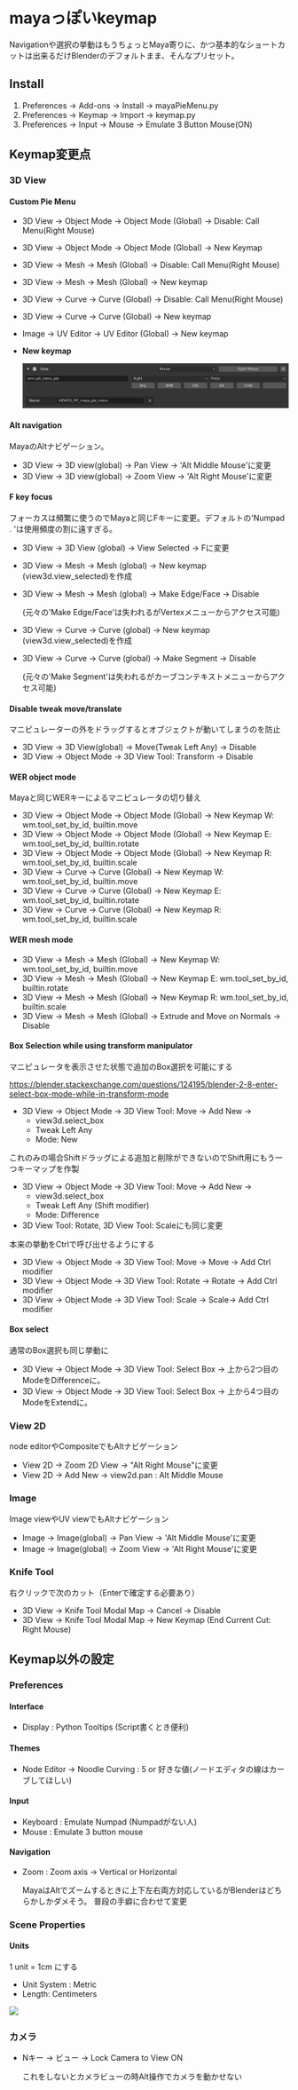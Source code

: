 # mayaっぽいkeymap
Navigationや選択の挙動はもうちょっとMaya寄りに、かつ基本的なショートカットは出来るだけBlenderのデフォルトまま、そんなプリセット。

## Install

1. Preferences -> Add-ons -> Install -> mayaPieMenu.py
2. Preferences -> Keymap -> Import -> keymap.py
3. Preferences -> Input -> Mouse -> Emulate 3 Button Mouse(ON)

## Keymap変更点

### 3D View

#### Custom Pie Menu

* 3D View → Object Mode → Object Mode (Global) → Disable: Call Menu(Right Mouse)
* 3D View → Object Mode → Object Mode (Global) → New Keymap
* 3D View → Mesh → Mesh (Global) → Disable: Call Menu(Right Mouse)
* 3D View → Mesh → Mesh (Global) → New keymap
* 3D View → Curve → Curve (Global) → Disable: Call Menu(Right Mouse)
* 3D View → Curve → Curve (Global) → New keymap
* Image → UV Editor → UV Editor (Global) → New keymap


* **New keymap**

    ![](./img/pieMenu_keymap.png)

#### Alt navigation

MayaのAltナビゲーション。

* 3D View → 3D view(global) → Pan View → 'Alt Middle Mouse'に変更
* 3D View → 3D view(global) → Zoom View → 'Alt Right Mouse'に変更

#### F key focus

フォーカスは頻繁に使うのでMayaと同じFキーに変更。デフォルトの'Numpad . 'は使用頻度の割に遠すぎる。

* 3D View → 3D View (global) → View Selected → Fに変更
* 3D View → Mesh → Mesh (global) → New keymap (view3d.view_selected)を作成
* 3D View → Mesh → Mesh (global) → Make Edge/Face → Disable

    (元々の'Make Edge/Face'は失われるがVertexメニューからアクセス可能)

* 3D View → Curve → Curve (global) → New keymap (view3d.view_selected)を作成
* 3D View → Curve → Curve (global) → Make Segment → Disable

    (元々の'Make Segment'は失われるがカーブコンテキストメニューからアクセス可能)


#### Disable tweak move/translate

マニピュレーターの外をドラッグするとオブジェクトが動いてしまうのを防止

* 3D View → 3D View(global) → Move(Tweak Left Any) → Disable
* 3D View → Object Mode → 3D View Tool: Transform → Disable

#### WER object mode

Mayaと同じWERキーによるマニピュレータの切り替え

* 3D View → Object Mode → Object Mode (Global) → New Keymap W: wm.tool_set_by_id, builtin.move
* 3D View → Object Mode → Object Mode (Global) → New Keymap E: wm.tool_set_by_id, builtin.rotate
* 3D View → Object Mode → Object Mode (Global) → New Keymap R: wm.tool_set_by_id, builtin.scale
* 3D View → Curve → Curve (Global) → New Keymap W: wm.tool_set_by_id, builtin.move
* 3D View → Curve → Curve (Global) → New Keymap E: wm.tool_set_by_id, builtin.rotate
* 3D View → Curve → Curve (Global) → New Keymap R: wm.tool_set_by_id, builtin.scale

#### WER mesh mode

* 3D View → Mesh → Mesh (Global) → New Keymap W: wm.tool_set_by_id, builtin.move
* 3D View → Mesh → Mesh (Global) → New Keymap E: wm.tool_set_by_id, builtin.rotate
* 3D View → Mesh → Mesh (Global) → New Keymap R: wm.tool_set_by_id, builtin.scale
* 3D View → Mesh → Mesh (Global) → Extrude and Move on Normals → Disable

#### Box Selection while using transform manipulator

マニピュレータを表示させた状態で追加のBox選択を可能にする

https://blender.stackexchange.com/questions/124195/blender-2-8-enter-select-box-mode-while-in-transform-mode

* 3D View → Object Mode → 3D View Tool: Move → Add New →
    * view3d.select_box
    * Tweak Left Any
    * Mode: New

これのみの場合Shiftドラッグによる追加と削除ができないのでShift用にもう一つキーマップを作製

* 3D View → Object Mode → 3D View Tool: Move → Add New →
    * view3d.select_box
    * Tweak Left Any (Shift modifier)
    * Mode: Difference
* 3D View Tool: Rotate, 3D View Tool: Scaleにも同じ変更

本来の挙動をCtrlで呼び出せるようにする

* 3D View → Object Mode → 3D View Tool: Move → Move → Add Ctrl modifier
* 3D View → Object Mode → 3D View Tool: Rotate → Rotate → Add Ctrl modifier
* 3D View → Object Mode → 3D View Tool: Scale → Scale→ Add Ctrl modifier

#### Box select

通常のBox選択も同じ挙動に
* 3D View -> Object Mode -> 3D View Tool: Select Box -> 上から2つ目のModeをDifferenceに。
* 3D View -> Object Mode -> 3D View Tool: Select Box -> 上から4つ目のModeをExtendに。

### View 2D

node editorやCompositeでもAltナビゲーション

* View 2D →  Zoom 2D View → "Alt Right Mouse"に変更
* View 2D → Add New → view2d.pan : Alt Middle Mouse

### Image
Image viewやUV viewでもAltナビゲーション
* Image → Image(global) → Pan View → 'Alt Middle Mouse'に変更
* Image → Image(global) → Zoom View → 'Alt Right Mouse'に変更

### Knife Tool

右クリックで次のカット（Enterで確定する必要あり）
* 3D View -> Knife Tool Modal Map -> Cancel -> Disable
* 3D View -> Knife Tool Modal Map -> New Keymap (End Current Cut: Right Mouse)

## Keymap以外の設定

### Preferences

#### Interface
* Display : Python Tooltips (Script書くとき便利)

#### Themes
* Node Editor -> Noodle Curving : 5 or 好きな値(ノードエディタの線はカーブしてほしい)

#### Input

* Keyboard : Emulate Numpad (Numpadがない人)
* Mouse : Emulate 3 button mouse

#### Navigation

* Zoom : Zoom axis -> Vertical or Horizontal

	MayaはAltでズームするときに上下左右両方対応しているがBlenderはどちらかしかダメそう。
普段の手癖に合わせて変更

### Scene Properties

#### Units

1 unit = 1cm にする

* Unit System : Metric
* Length: Centimeters

![](./img/gridSize.png)

### カメラ

* Nキー → ビュー → Lock Camera to View ON

    これをしないとカメラビューの時Alt操作でカメラを動かせない
